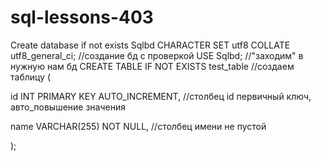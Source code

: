 # sql-lessons-403

Create database if not exists Sqlbd CHARACTER SET utf8 COLLATE utf8_general_ci; //создание бд с проверкой
USE Sqlbd; //"заходим" в нужную нам бд
CREATE TABLE IF NOT EXISTS test_table //создаем таблицу
(

id INT PRIMARY KEY AUTO_INCREMENT, //столбец id первичный ключ, авто_повышение значения

name VARCHAR(255) NOT NULL, //столбец имени не пустой

);
